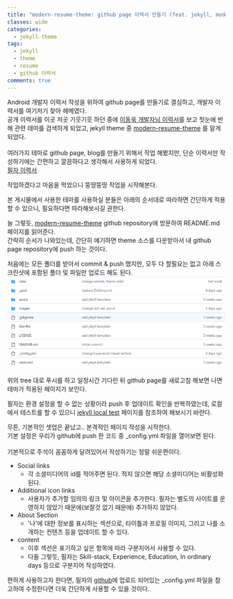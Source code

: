 ```yaml
---
title: "modern-resume-theme: github page 이력서 만들기 (feat. jekyll, modern-resume-theme)"
classes: wide
categories:
  - jekyll-theme
tags:
  - jekyll
  - theme
  - resume
  - github 이력서 
comments: true
---
```


Android 개발자 이력서 작성을 위하여 github page를 만들기로 결심하고, 개발자 이력서를 여기저기 찾아 헤메였다.  
공개 이력서를 이곳 저곳 기웃기웃 하던 중에 [이동욱 개발자님 이력서](https://jojoldu.github.io/)를 보고 첫눈에 반해 관련 테마를 검색하게 되었고, jekyll theme 중 [modern-resume-theme](https://github.com/sproogen/modern-resume-theme) 를 알게 되었다.  
<br>
여러가지 테마로 github page, blog를 만들기 위해서 작업 해봤지만, 단순 이력서만 작성하기에는 간편하고 깔끔하다고 생각해서 사용하게 되었다.  
[필자 이력서](https://bcchoi0202.github.io/r/)  

작업하겠다고 마음을 먹었으니 뚱땅뚱땅 작업을 시작해본다.  

본 게시물에서 사용한 테마를 사용하실 분들은 아래의 순서대로 따라하면 간단하게 적용할 수 있으니, 필요하다면 따라해보시길 권한다.  

늘 그렇듯, [modern-resume-theme](https://github.com/sproogen/modern-resume-theme) github repository에 방문하여 README.md 페이지를 읽어준다.  
간략히 순서가 나와있는데, 간단히 얘기하면 theme 소스를 다운받아서 내 github page repository에 push 하는 것이다.  

처음에는 모든 폴더를 받아서 commit & push 했지만, 모두 다 할필요는 없고 아래 스크린샷에 포함된 폴더 및 파일만 업로드 해도 된다.  
![img_1.png](assets/image/tree.png?raw=true)  
<br>
위의 tree 대로 푸시를 하고 일정시간 기다린 뒤 github page를 새로고침 해보면 나면 테마가 적용된 페이지가 보인다.  

필자는 환경 설정을 할 수 없는 상황이라 push 후 업데이트 확인을 반복하였는데, 로컬에서 테스트를 할 수 있으니 [jekyll local test](https://docs.github.com/ko/enterprise-server@3.6/pages/setting-up-a-github-pages-site-with-jekyll/testing-your-github-pages-site-locally-with-jekyll) 페이지를 참조하여 해보시기 바란다.  


무튼, 기본적인 셋업은 끝났고.. 본격적인 페이지 작성을 시작한다.  
기본 설정은 우리가 github에 push 한 코드 중 _config.yml 파일을 열어보면 된다.  
<br>
기본적으로 주석이 꼼꼼하게 달려있어서 작성하기는 정말 쉬운편이다.
- Social links
  - 각 소셜미디어의 id를 적어주면 된다. 적지 않으면 해당 소셜미디어는 비활성화 된다. 
- Additional icon links
  - 사용자가 추가할 임의의 링크 및 아이콘을 추가한다. 필자는 별도의 사이트를 운영하지 않았기 때문에(보잘것 없기 때문에) 추가하지 않았다.
- About Section
  - '나'에 대한 정보를 표시하는 섹션으로, 타이틀과 프로필 이미지, 그리고 나를 소개하는 컨텐츠 등을 업데이트 할 수 있다.
- content
  - 이후 섹션은 표기하고 싶은 항목에 따라 구분지어서 사용할 수 있다.
  - 다들 그렇듯, 필자는 Skill-stack, Experience, Education, In ordinary days 등으로 구분지어 작성하였다.

편하게 사용하고자 한다면, 필자의 [github](https://github.com/bcchoi0202/r)에 업로드 되어있는 _config.yml 파일을 참고하여 수정한다면 더욱 간단하게 사용할 수 있을 것이다.
    

